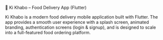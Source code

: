 🍴 Ki Khabo – Food Delivery App (Flutter)

Ki Khabo is a modern food delivery mobile application built with Flutter.
The app provides a smooth user experience with a splash screen, animated branding, authentication screens (login & signup), and is designed to scale into a full-featured food ordering platform.
